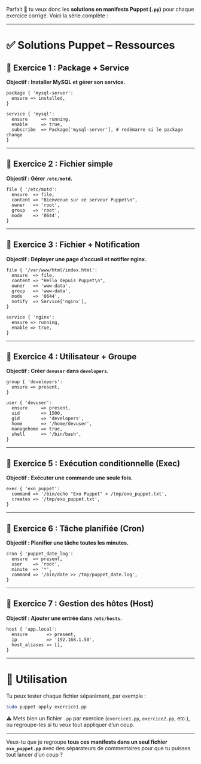 Parfait 🙌 tu veux donc les **solutions en manifests Puppet (`.pp`)** pour chaque exercice corrigé.
Voici la série complète :

---

# ✅ Solutions Puppet – Ressources

## 🔹 Exercice 1 : Package + Service

**Objectif : Installer MySQL et gérer son service.**

```puppet
package { 'mysql-server':
  ensure => installed,
}

service { 'mysql':
  ensure     => running,
  enable     => true,
  subscribe  => Package['mysql-server'], # redémarre si le package change
}
```

---

## 🔹 Exercice 2 : Fichier simple

**Objectif : Gérer `/etc/motd`.**

```puppet
file { '/etc/motd':
  ensure  => file,
  content => "Bienvenue sur ce serveur Puppet\n",
  owner   => 'root',
  group   => 'root',
  mode    => '0644',
}
```

---

## 🔹 Exercice 3 : Fichier + Notification

**Objectif : Déployer une page d’accueil et notifier nginx.**

```puppet
file { '/var/www/html/index.html':
  ensure  => file,
  content => "Hello depuis Puppet\n",
  owner   => 'www-data',
  group   => 'www-data',
  mode    => '0644',
  notify  => Service['nginx'],
}

service { 'nginx':
  ensure => running,
  enable => true,
}
```

---

## 🔹 Exercice 4 : Utilisateur + Groupe

**Objectif : Créer `devuser` dans `developers`.**

```puppet
group { 'developers':
  ensure => present,
}

user { 'devuser':
  ensure     => present,
  uid        => 1500,
  gid        => 'developers',
  home       => '/home/devuser',
  managehome => true,
  shell      => '/bin/bash',
}
```

---

## 🔹 Exercice 5 : Exécution conditionnelle (Exec)

**Objectif : Exécuter une commande une seule fois.**

```puppet
exec { 'exo_puppet':
  command => '/bin/echo "Exo Puppet" > /tmp/exo_puppet.txt',
  creates => '/tmp/exo_puppet.txt',
}
```

---

## 🔹 Exercice 6 : Tâche planifiée (Cron)

**Objectif : Planifier une tâche toutes les minutes.**

```puppet
cron { 'puppet_date_log':
  ensure  => present,
  user    => 'root',
  minute  => '*',
  command => '/bin/date >> /tmp/puppet_date.log',
}
```

---

## 🔹 Exercice 7 : Gestion des hôtes (Host)

**Objectif : Ajouter une entrée dans `/etc/hosts`.**

```puppet
host { 'app.local':
  ensure       => present,
  ip           => '192.168.1.50',
  host_aliases => [],
}
```

---

# 🚀 Utilisation

Tu peux tester chaque fichier séparément, par exemple :

```bash
sudo puppet apply exercice1.pp
```

⚠️ Mets bien un fichier `.pp` par exercice (`exercice1.pp`, `exercice2.pp`, etc.), ou regroupe-les si tu veux tout appliquer d’un coup.

---

Veux-tu que je regroupe **tous ces manifests dans un seul fichier `exo_puppet.pp`** avec des séparateurs de commentaires pour que tu puisses tout lancer d’un coup ?
